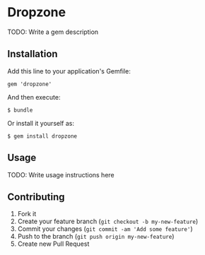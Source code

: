 # Dropzone

TODO: Write a gem description

## Installation

Add this line to your application's Gemfile:

    gem 'dropzone'

And then execute:

    $ bundle

Or install it yourself as:

    $ gem install dropzone

## Usage

TODO: Write usage instructions here

## Contributing

1. Fork it
2. Create your feature branch (`git checkout -b my-new-feature`)
3. Commit your changes (`git commit -am 'Add some feature'`)
4. Push to the branch (`git push origin my-new-feature`)
5. Create new Pull Request
